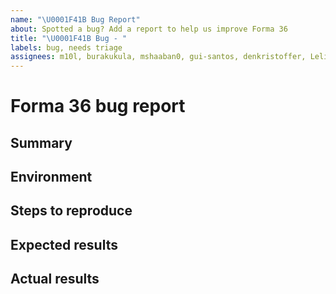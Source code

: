 ```yaml
---
name: "\U0001F41B Bug Report"
about: Spotted a bug? Add a report to help us improve Forma 36
title: "\U0001F41B Bug - "
labels: bug, needs triage
assignees: m10l, burakukula, mshaaban0, gui-santos, denkristoffer, Lelith
---
```


<!--
🎉❤️ Thank you for taking time to contribute to Forma 36! ❤️🎉
Please use this template for reporting any bugs found.

If you have any questions feel free to get in touch on the #forma36 channel on our Contentful Community Slack - https://www.contentful.com/slack/.
-->

# Forma 36 bug report

## Summary

<!--
Please provide us with a brief summary of the bug, a few words will do. Providing screenshots is encouraged

You can also use our Codesandbox template to provide us with a reproducible example
https://codesandbox.io/s/forma-36-template-v3-x-x-stxbz
-->

## Environment

<!--
Which browser/operating system did you encounter this bug in?
-->

## Steps to reproduce

<!--
Please provide us the steps for how to reproduce this bug
-->

## Expected results

<!--
What did you expect to experience?
-->

## Actual results

<!--
What did you experience instead of the above?
-->
